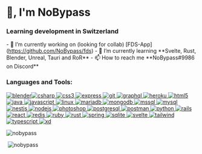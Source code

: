 👋, I'm NoBypass
================

### Learning development in Switzerland

\- 🔭 I’m currently working on (looking for collab) \[FDS-App\](https://github.com/NoBypass/fds) - 🌱 I’m currently learning \*\*Svelte, Rust, Blender, Unreal, Tauri and RoR\*\* - 📫 How to reach me \*\*NoBypass#9986 on Discord\*\*

### Languages and Tools:

 [![blender](https://download.blender.org/branding/community/blender_community_badge_white.svg)](https://www.blender.org/)[![csharp](https://raw.githubusercontent.com/devicons/devicon/master/icons/csharp/csharp-original.svg) ](https://www.w3schools.com/cs/)[![css3](https://raw.githubusercontent.com/devicons/devicon/master/icons/css3/css3-original-wordmark.svg) ](https://www.w3schools.com/css/)[![express](https://raw.githubusercontent.com/devicons/devicon/master/icons/express/express-original-wordmark.svg) ](https://expressjs.com)[![git](https://www.vectorlogo.zone/logos/git-scm/git-scm-icon.svg) ](https://git-scm.com/)[![graphql](https://www.vectorlogo.zone/logos/graphql/graphql-icon.svg) ](https://graphql.org)[![heroku](https://www.vectorlogo.zone/logos/heroku/heroku-icon.svg) ](https://heroku.com)[![html5](https://raw.githubusercontent.com/devicons/devicon/master/icons/html5/html5-original-wordmark.svg) ](https://www.w3.org/html/)[![java](https://raw.githubusercontent.com/devicons/devicon/master/icons/java/java-original.svg) ](https://www.java.com)[![javascript](https://raw.githubusercontent.com/devicons/devicon/master/icons/javascript/javascript-original.svg) ](https://developer.mozilla.org/en-US/docs/Web/JavaScript)[![linux](https://raw.githubusercontent.com/devicons/devicon/master/icons/linux/linux-original.svg) ](https://www.linux.org/)[![mariadb](https://www.vectorlogo.zone/logos/mariadb/mariadb-icon.svg) ](https://mariadb.org/)[![mongodb](https://raw.githubusercontent.com/devicons/devicon/master/icons/mongodb/mongodb-original-wordmark.svg) ](https://www.mongodb.com/)[![mssql](https://www.svgrepo.com/show/303229/microsoft-sql-server-logo.svg) ](https://www.microsoft.com/en-us/sql-server)[![mysql](https://raw.githubusercontent.com/devicons/devicon/master/icons/mysql/mysql-original-wordmark.svg) ](https://www.mysql.com/)[![nestjs](https://raw.githubusercontent.com/devicons/devicon/master/icons/nestjs/nestjs-plain.svg) ](https://nestjs.com/)[![nodejs](https://raw.githubusercontent.com/devicons/devicon/master/icons/nodejs/nodejs-original-wordmark.svg) ](https://nodejs.org)[![photoshop](https://raw.githubusercontent.com/devicons/devicon/master/icons/photoshop/photoshop-line.svg) ](https://www.photoshop.com/en)[![postgresql](https://raw.githubusercontent.com/devicons/devicon/master/icons/postgresql/postgresql-original-wordmark.svg) ](https://www.postgresql.org)[![postman](https://www.vectorlogo.zone/logos/getpostman/getpostman-icon.svg) ](https://postman.com)[![python](https://raw.githubusercontent.com/devicons/devicon/master/icons/python/python-original.svg) ](https://www.python.org)[![rails](https://raw.githubusercontent.com/devicons/devicon/master/icons/rails/rails-original-wordmark.svg) ](https://rubyonrails.org)[![react](https://raw.githubusercontent.com/devicons/devicon/master/icons/react/react-original-wordmark.svg) ](https://reactjs.org/)[![redis](https://raw.githubusercontent.com/devicons/devicon/master/icons/redis/redis-original-wordmark.svg) ](https://redis.io)[![ruby](https://raw.githubusercontent.com/devicons/devicon/master/icons/ruby/ruby-original.svg) ](https://www.ruby-lang.org/en/)[![rust](https://raw.githubusercontent.com/devicons/devicon/master/icons/rust/rust-plain.svg) ](https://www.rust-lang.org)[![spring](https://www.vectorlogo.zone/logos/springio/springio-icon.svg) ](https://spring.io/)[![sqlite](https://www.vectorlogo.zone/logos/sqlite/sqlite-icon.svg) ](https://www.sqlite.org/)[![svelte](https://upload.wikimedia.org/wikipedia/commons/1/1b/Svelte_Logo.svg) ](https://svelte.dev)[![tailwind](https://www.vectorlogo.zone/logos/tailwindcss/tailwindcss-icon.svg) ](https://tailwindcss.com/)[![typescript](https://raw.githubusercontent.com/devicons/devicon/master/icons/typescript/typescript-original.svg) ](https://www.typescriptlang.org/)[![xd](https://cdn.worldvectorlogo.com/logos/adobe-xd.svg)](https://www.adobe.com/products/xd.html)

![nobypass](https://github-readme-stats.vercel.app/api/top-langs?username=nobypass&show_icons=true&locale=en&layout=compact)

 ![nobypass](https://github-readme-stats.vercel.app/api?username=nobypass&show_icons=true&locale=en)
